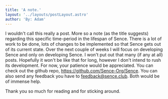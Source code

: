 ```yaml
---
title: 'A note.'
layout: '../layouts/postLayout.astro'
author: 'By: Adam'
---
```


I wouldn't call this really a post. More so a note (as the title suggests) regarding this specific time-period in the lifespan of Sence. There is a lot of work to be done, lots of changes to be implemented so that Sence gets out of its current state. Over the next couple of weeks I will focus on developing Sence and only on developing Sence. I won't put out that many (if any at all) posts. Hopefully it won't be like that for long, however I don't intend to rush its development. For now, your patience would be appreciated. You can check out the github repo, https://github.com/Sence-Org/Sence. You can also send any feedback you have to feedback@sence.club. Both would be of immense help.

Thank you so much for reading and for sticking around.
